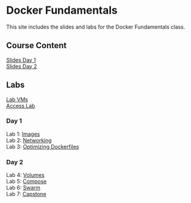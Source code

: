 # Docker Fundamentals

This site includes the slides and labs for the Docker Fundamentals class.

## Course Content   
[Slides Day 1](https://www.dropbox.com/s/dbytx98113xozax/Docker-day1.pdf?dl=0)   
[Slides Day 2](https://www.dropbox.com/s/g8n4du8z7pf7obz/Docker-day2.pdf?dl=0)   

## Labs
[Lab VMs](https://docs.google.com/spreadsheets/d/17b51WzMkkax5ERipfQwA3iYXX4GO-TuGc75Ft5nipFk/edit?usp=sharing)   
[Access Lab](labs/access_docker/)   

### Day 1 
Lab 1: [Images](labs/images/)   
Lab 2: [Networking](labs/networking/)   
Lab 3: [Optimizing Dockerfiles](labs/adv-dockerfile/)    

### Day 2   
Lab 4: [Volumes](labs/volumes)   
Lab 5: [Compose](labs/compose)   
Lab 6: [Swarm](labs/orchestration)   
Lab 7: [Capstone](labs/capstone)   
